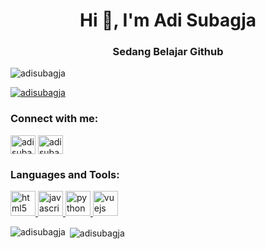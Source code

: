 <h1 align="center">Hi 👋, I'm Adi Subagja</h1>
<h3 align="center">Sedang Belajar Github</h3>

<p align="left"> <img src="https://komarev.com/ghpvc/?username=adisubagja&label=Profile%20views&color=0e75b6&style=flat" alt="adisubagja" /> </p>

<p align="left"> <a href="https://github.com/ryo-ma/github-profile-trophy"><img src="https://github-profile-trophy.vercel.app/?username=adisubagja" alt="adisubagja" /></a> </p>

<h3 align="left">Connect with me:</h3>
<p align="left">
<a href="https://fb.com/adisubagja.mint" target="blank"><img align="center" src="https://cdn.jsdelivr.net/npm/simple-icons@3.0.1/icons/facebook.svg" alt="adisubagja.mint" height="30" width="40" /></a>
<a href="https://instagram.com/adisubagja.id" target="blank"><img align="center" src="https://cdn.jsdelivr.net/npm/simple-icons@3.0.1/icons/instagram.svg" alt="adisubagja.id" height="30" width="40" /></a>
</p>

<h3 align="left">Languages and Tools:</h3>
<p align="left"> <a href="https://www.w3.org/html/" target="_blank"> <img src="https://devicons.github.io/devicon/devicon.git/icons/html5/html5-original-wordmark.svg" alt="html5" width="40" height="40"/> </a> <a href="https://developer.mozilla.org/en-US/docs/Web/JavaScript" target="_blank"> <img src="https://devicons.github.io/devicon/devicon.git/icons/javascript/javascript-original.svg" alt="javascript" width="40" height="40"/> </a> <a href="https://www.python.org" target="_blank"> <img src="https://devicons.github.io/devicon/devicon.git/icons/python/python-original.svg" alt="python" width="40" height="40"/> </a> <a href="https://vuejs.org/" target="_blank"> <img src="https://devicons.github.io/devicon/devicon.git/icons/vuejs/vuejs-original-wordmark.svg" alt="vuejs" width="40" height="40"/> </a> </p>

<p><img align="left" src="https://github-readme-stats.vercel.app/api/top-langs?username=adisubagja&show_icons=true&locale=en&layout=compact" alt="adisubagja" /></p>

<p>&nbsp;<img align="center" src="https://github-readme-stats.vercel.app/api?username=adisubagja&show_icons=true&locale=en" alt="adisubagja" /></p>

